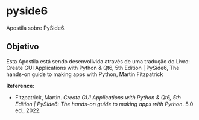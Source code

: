 # pyside6
Apostila sobre PySide6.

## Objetivo
Esta Apostila está sendo desenvolivida através de uma tradução do Livro: Create GUI Applications with Python & Qt6, 5th Edition | PySide6, The hands-on guide to making apps with Python, Martin Fitzpatrick

**Reference:**
- Fitzpatrick, Martin. *Create GUI Applications with Python & Qt6, 5th Edition | PySide6: The hands-on guide to making apps with Python*. 5.0 ed., 2022.

